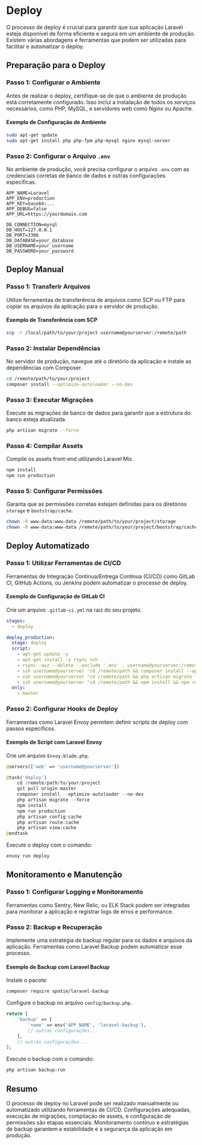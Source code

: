 # Deploy

O processo de deploy é crucial para garantir que sua aplicação Laravel esteja disponível de forma eficiente e segura em um ambiente de produção. Existem várias abordagens e ferramentas que podem ser utilizadas para facilitar e automatizar o deploy.

## Preparação para o Deploy

### Passo 1: Configurar o Ambiente

Antes de realizar o deploy, certifique-se de que o ambiente de produção está corretamente configurado. Isso inclui a instalação de todos os serviços necessários, como PHP, MySQL, e servidores web como Nginx ou Apache.

#### Exemplo de Configuração de Ambiente

```bash
sudo apt-get update
sudo apt-get install php php-fpm php-mysql nginx mysql-server
```

### Passo 2: Configurar o Arquivo `.env`

No ambiente de produção, você precisa configurar o arquivo `.env` com as credenciais corretas de banco de dados e outras configurações específicas.

```env
APP_NAME=Laravel
APP_ENV=production
APP_KEY=base64:...
APP_DEBUG=false
APP_URL=https://yourdomain.com

DB_CONNECTION=mysql
DB_HOST=127.0.0.1
DB_PORT=3306
DB_DATABASE=your_database
DB_USERNAME=your_username
DB_PASSWORD=your_password
```

## Deploy Manual

### Passo 1: Transferir Arquivos

Utilize ferramentas de transferência de arquivos como SCP ou FTP para copiar os arquivos da aplicação para o servidor de produção.

#### Exemplo de Transferência com SCP

```bash
scp -r /local/path/to/your/project username@yourserver:/remote/path
```

### Passo 2: Instalar Dependências

No servidor de produção, navegue até o diretório da aplicação e instale as dependências com Composer.

```bash
cd /remote/path/to/your/project
composer install --optimize-autoloader --no-dev
```

### Passo 3: Executar Migrações

Execute as migrações de banco de dados para garantir que a estrutura do banco esteja atualizada.

```bash
php artisan migrate --force
```

### Passo 4: Compilar Assets

Compile os assets front-end utilizando Laravel Mix.

```bash
npm install
npm run production
```

### Passo 5: Configurar Permissões

Garanta que as permissões corretas estejam definidas para os diretórios `storage` e `bootstrap/cache`.

```bash
chown -R www-data:www-data /remote/path/to/your/project/storage
chown -R www-data:www-data /remote/path/to/your/project/bootstrap/cache
```

## Deploy Automatizado

### Passo 1: Utilizar Ferramentas de CI/CD

Ferramentas de Integração Contínua/Entrega Contínua (CI/CD) como GitLab CI, GitHub Actions, ou Jenkins podem automatizar o processo de deploy.

#### Exemplo de Configuração de GitLab CI

Crie um arquivo `.gitlab-ci.yml` na raiz do seu projeto.

```yaml
stages:
  - deploy

deploy_production:
  stage: deploy
  script:
    - apt-get update -y
    - apt-get install -y rsync ssh
    - rsync -avz --delete --exclude '.env' . username@yourserver:/remote/path
    - ssh username@yourserver "cd /remote/path && composer install --optimize-autoloader --no-dev"
    - ssh username@yourserver "cd /remote/path && php artisan migrate --force"
    - ssh username@yourserver "cd /remote/path && npm install && npm run production"
  only:
    - master
```

### Passo 2: Configurar Hooks de Deploy

Ferramentas como Laravel Envoy permitem definir scripts de deploy com passos específicos.

#### Exemplo de Script com Laravel Envoy

Crie um arquivo `Envoy.blade.php`.

```php
@servers(['web' => 'username@yourserver'])

@task('deploy')
    cd /remote/path/to/your/project
    git pull origin master
    composer install --optimize-autoloader --no-dev
    php artisan migrate --force
    npm install
    npm run production
    php artisan config:cache
    php artisan route:cache
    php artisan view:cache
@endtask
```

Execute o deploy com o comando:

```bash
envoy run deploy
```

## Monitoramento e Manutenção

### Passo 1: Configurar Logging e Monitoramento

Ferramentas como Sentry, New Relic, ou ELK Stack podem ser integradas para monitorar a aplicação e registrar logs de erros e performance.

### Passo 2: Backup e Recuperação

Implemente uma estratégia de backup regular para os dados e arquivos da aplicação. Ferramentas como Laravel Backup podem automatizar esse processo.

#### Exemplo de Backup com Laravel Backup

Instale o pacote:

```bash
composer require spatie/laravel-backup
```

Configure o backup no arquivo `config/backup.php`.

```php
return [
    'backup' => [
        'name' => env('APP_NAME', 'laravel-backup'),
        // outras configurações...
    ],
    // outras configurações...
];
```

Execute o backup com o comando:

```bash
php artisan backup:run
```

## Resumo

O processo de deploy no Laravel pode ser realizado manualmente ou automatizado utilizando ferramentas de CI/CD. Configurações adequadas, execução de migrações, compilação de assets, e configuração de permissões são etapas essenciais. Monitoramento contínuo e estratégias de backup garantem a estabilidade e a segurança da aplicação em produção.
